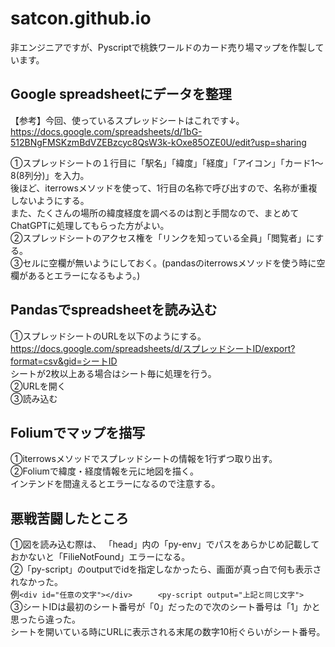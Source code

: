 # satcon.github.io
非エンジニアですが、Pyscriptで桃鉄ワールドのカード売り場マップを作製しています。  

## Google spreadsheetにデータを整理
【参考】今回、使っているスプレッドシートはこれです↓。  
https://docs.google.com/spreadsheets/d/1bG-512BNgFMSKzmBdVZEBzcyc8QsW3k-kOxe85OZE0U/edit?usp=sharing  

①スプレッドシートの１行目に「駅名」「緯度」「経度」「アイコン」「カード1～8(8列分)」を入力。  
 後ほど、iterrowsメソッドを使って、1行目の名称で呼び出すので、名称が重複しないようにする。  
 また、たくさんの場所の緯度経度を調べるのは割と手間なので、まとめてChatGPTに処理してもらった方がよい。  
②スプレッドシートのアクセス権を「リンクを知っている全員」「閲覧者」にする。  
③セルに空欄が無いようにしておく。(pandasのiterrowsメソッドを使う時に空欄があるとエラーになるもよう。)  

## Pandasでspreadsheetを読み込む
①スプレッドシートのURLを以下のようにする。  
https://docs.google.com/spreadsheets/d/スプレッドシートID/export?format=csv&gid=シートID  
シートが2枚以上ある場合はシート毎に処理を行う。    
②URLを開く  
③読み込む  

## Foliumでマップを描写
①iterrowsメソッドでスプレッドシートの情報を1行ずつ取り出す。  
②Foliumで緯度・経度情報を元に地図を描く。  
インテンドを間違えるとエラーになるので注意する。

## 悪戦苦闘したところ
①図を読み込む際は、 「head」内の「py-env」でパスをあらかじめ記載しておかないと「FilieNotFound」エラーになる。  
②「py-script」のoutputでidを指定しなかったら、画面が真っ白で何も表示されなかった。  
例```<div id="任意の文字"></div>  　 
<py-script output="上記と同じ文字">```  
③シートIDは最初のシート番号が「0」だったので次のシート番号は「1」かと思ったら違った。  
シートを開いている時にURLに表示される末尾の数字10桁ぐらいがシート番号。

